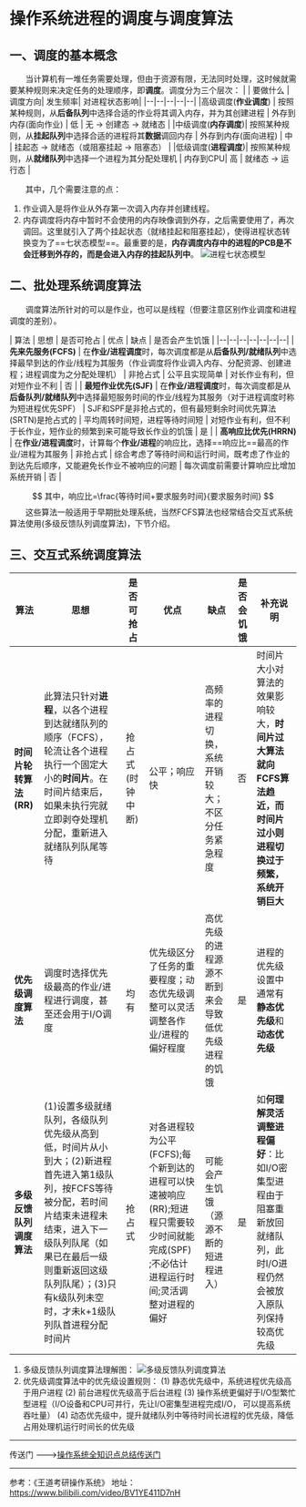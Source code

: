 # 操作系统进程的调度与调度算法

## 一、调度的基本概念
&emsp;&emsp;当计算机有一堆任务需要处理，但由于资源有限，无法同时处理，这时候就需要某种规则来决定任务的处理顺序，即**调度**。调度分为三个层次：
|  | 要做什么 |  调度方向| 发生频率| 对进程状态影响|
|--|--|--|--|--|
|高级调度(**作业调度**) | 按照某种规则，从**后备队列**中选择合适的作业将其调入内存，并为其创建进程 | 外存到内存(面向作业) | 低 | 无 -> 创建态 -> 就绪态 |
|中级调度(**内存调度**)| 按照某种规则，从**挂起队列**中选择合适的进程将其**数据**调回内存 | 外存到内存(面向进程) | 中 | 挂起态 -> 就绪态（或阻塞挂起 -> 阻塞态） |
|低级调度(**进程调度**)| 按照某种规则，从**就绪队列**中选择一个进程为其分配处理机 | 内存到CPU| 高 | 就绪态 -> 运行态 |

&emsp;&emsp;其中，几个需要注意的点：
 1. 作业调入是将作业从外存第一次调入内存并创建线程。
 2. 内存调度将内存中暂时不会使用的内存映像调到外存，之后需要使用了，再次调回。这里就引入了两个挂起状态（就绪挂起和阻塞挂起），使得进程状态转换变为了==七状态模型==。最重要的是，**内存调度内存中的进程的PCB是不会迁移到外存的，而是会进入内存的挂起队列中**。
![进程七状态模型](https://img-blog.csdnimg.cn/20210226193754742.png?x-oss-process=image/watermark,type_ZmFuZ3poZW5naGVpdGk,shadow_10,text_aHR0cHM6Ly9ibG9nLmNzZG4ubmV0L3dlaXhpbl8zODgzNjI3Mw==,size_16,color_FFFFFF,t_70#pic_center)
## 二、批处理系统调度算法
&emsp;&emsp;调度算法所针对的可以是作业，也可以是线程（但要注意区别作业调度和进程调度的差别）。

| 算法 | 思想 | 是否可抢占 | 优点 | 缺点 | 是否会产生饥饿 |
|--|--|--|--|--|--|--|
| **先来先服务(FCFS)** | 在**作业/进程调度**时，每次调度都是从**后备队列/就绪队列**中选择最早到达的作业/线程为其服务（作业调度将作业调入内存、分配资源、创建进程；进程调度为之分配处理机） | 非抢占式 | 公平且实现简单 | 对长作业有利，但对短作业不利  | 否 |
| **最短作业优先(SJF)** | 在**作业/进程调度**时，每次调度都是从**后备队列/就绪队列**中选择最短服务时间的作业/线程为其服务（对于进程调度时称为短进程优先SPF） | SJF和SPF是非抢占式的，但有最短剩余时间优先算法(SRTN)是抢占式的 | 平均周转时间短，进程等待时间短 | 对短作业有利，但不利于长作业，短作业的频繁到来可能导致长作业的饥饿  | 是 |
| **高响应比优先(HRRN)** | 在**作业/进程调度**时，计算每个**作业/进程**的响应比，选择==响应比==最高的作业/进程为其服务 | 非抢占式 | 综合考虑了等待时间和运行时间，既考虑了作业的到达先后顺序，又能避免长作业不被响应的问题 |  每次调度前需要计算响应比增加系统开销 | 否 |

$$
其中，响应比=\frac{等待时间+要求服务时间}{要求服务时间}
$$
&emsp;&emsp;这些算法一般适用于早期批处理系统，当然FCFS算法也经常结合交互式系统算法使用(多级反馈队列调度算法)，下节介绍。
## 三、交互式系统调度算法
| 算法 | 思想 | 是否可抢占 | 优点 | 缺点 | 是否会饥饿 | 补充说明 |
|--|--|--|--|--|--|--|
| **时间片轮转算法(RR)** | 此算法只针对**进程**，以各个进程到达就绪队列的顺序（FCFS），轮流让各个进程执行一个固定大小的**时间片**。在时间片结束后，如果未执行完就立即剥夺处理机分配，重新进入就绪队列队尾等待 | 抢占式(时钟中断) | 公平；响应快 | 高频率的进程切换，系统开销较大；不区分任务紧急程度 | 否 | 时间片大小对算法的效果影响较大，**时间片过大算法就向FCFS算法趋近，而时间片过小则进程切换过于频繁，系统开销巨大** |
| **优先级调度算法** | 调度时选择优先级最高的作业/进程进行调度，甚至还会用于I/O调度 | 均有 | 优先级区分了任务的重要程度；动态优先级调整可以灵活调整各作业/进程的偏好程度 | 高优先级的进程源源不断到来会导致低优先级进程的饥饿 | 是 | 进程的优先级设置中通常有**静态优先级**和**动态优先级**|
| **多级反馈队列调度算法** | (1)设置多级就绪队列，各级队列优先级从高到低，时间片从小到大；(2)新进程首先进入第1级队列，按FCFS等待被分配，若时间片结束未进程未结束，进入下一级队列队尾（如果已在最后一级则重新返回这级队列队尾）；(3)只有k级队列未空时，才未k+1级队列队首进程分配时间片 | 抢占式 | 对各进程较为公平(FCFS);每个新到达的进程可以快速被响应(RR);短进程只需要较少时间就能完成(SPF) ;不必估计进程运行时间;灵活调整对进程的偏好| 可能会产生饥饿（源源不断的短进程进入） | 是 | 如**何理解灵活调整进程偏好**：比如I/O密集型进程由于阻塞重新放回就绪队列，此时I/O进程仍然会被放入原队列保持较高优先级 |
 1. 多级反馈队列调度算法理解图：
![多级反馈队列调度算法](https://img-blog.csdnimg.cn/20210227104747956.png?x-oss-process=image/watermark,type_ZmFuZ3poZW5naGVpdGk,shadow_10,text_aHR0cHM6Ly9ibG9nLmNzZG4ubmV0L3dlaXhpbl8zODgzNjI3Mw==,size_16,color_FFFFFF,t_70#pic_center)
2. 优先级调度算法中的优先级设置规则：
(1) 静态优先级中，系统进程优先级高于用户进程 
(2) 前台进程优先级高于后台进程 
(3) 操作系统更偏好于I/O型繁忙型进程（I/O设备和CPU可并行，先让I/O密集型进程完成I/O，  可以提高系统吞吐量）
(4) 动态优先级中，提升就绪队列中等待时间长进程的优先级，降低占用处理机运行时间长的优先级
------
传送门 --->[操作系统全知识点总结传送门](https://blog.csdn.net/weixin_38836273/article/details/114120017)

------
参考：《王道考研操作系统》
地址：https://www.bilibili.com/video/BV1YE411D7nH
